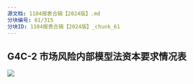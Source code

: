 ```yaml
---
源文档: 1104报表合辑【2024版】.md
分块编号: 61/315
分块ID: 1104报表合辑【2024版】_chunk_61
---
```


## G4C-2 市场风险内部模型法资本要求情况表

![](data:image/x-emf;base64...)

